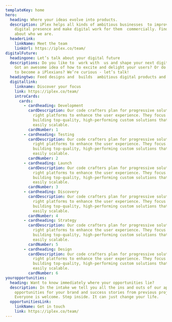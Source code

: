 ```yaml
---
templateKey: home
hero:
  heading: Where your ideas evolve into products.
  description: iPlex helps all kinds of ambitious businesses  to improve their
    digital presence and make digital work for them  commercially. Find out more
    about who we are.
  headerLink:
    linkName: Meet the team
    linkUrl: https://iplex.co/team/
digitalFuture:
  headingone: Let’s talk about your digital future
  descriptions: Do you like to  work with  us and shape your next digital product?
    Got an awesome idea of how to excite and delight your users? Or do you want
    to become a iPlexians? We’re curious - let’s talk!
  headingtwo: Feed designs and  builds  ambitious digital products and brands
  digitallink:
    linkname: Discover your focus
    link: https://iplex.co/team/
    introCards:
      cards:
        - cardheading: Development
          cardDescription: Our code crafters plan for progressive solutions placed on the
            right platforms to enhance the user experience. They focus on
            building top-quality, high-performing custom solutions that are
            easily scalable.
          cardNumber: 1
        - cardheading: Testing
          cardDescription: Our code crafters plan for progressive solutions placed on the
            right platforms to enhance the user experience. They focus on
            building top-quality, high-performing custom solutions that are
            easily scalable.
          cardNumber: 2
        - cardheading: Launch
          cardDescription: Our code crafters plan for progressive solutions placed on the
            right platforms to enhance the user experience. They focus on
            building top-quality, high-performing custom solutions that are
            easily scalable.
          cardNumber: 3
        - cardheading: Discovery
          cardDescription: Our code crafters plan for progressive solutions placed on the
            right platforms to enhance the user experience. They focus on
            building top-quality, high-performing custom solutions that are
            easily scalable.
          cardNumber: 4
        - cardheading: Strategy
          cardDescription: Our code crafters plan for progressive solutions placed on the
            right platforms to enhance the user experience. They focus on
            building top-quality, high-performing custom solutions that are
            easily scalable.
          cardNumber: 5
        - cardheading: Design
          cardDescription: Our code crafters plan for progressive solutions placed on the
            right platforms to enhance the user experience. They focus on
            building top-quality, high-performing custom solutions that are
            easily scalable.
          cardNumber: 6
youropportunities:
  heading: Want to know immediately where your opportunities lie?
  description: In the intake we tell you all the ins and outs of our approach,
    opportunities for your brand and success stories from previous projects.
    Everyone is welcome. Step inside. It can just change your life.
  opportunitiesLink:
    linkName: Get in touch
    link: https://iplex.co/team/
---
```

